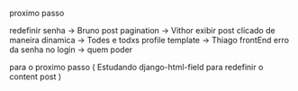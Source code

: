 proximo passo

redefinir senha -> Bruno
post pagination -> Vithor
exibir post clicado de maneira dinamica -> Todes e todxs
profile template -> Thiago frontEnd
erro da senha no login -> quem poder

para o proximo passo
( Estudando django-html-field para redefinir o content post )
